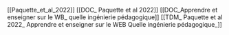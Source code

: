  [[Paquette_et_al_2022]]
 [[DOC_ Paquette et al 2022]]
 [[DOC_Apprendre et enseigner sur le WB_ quelle ingénierie pédagogique]]
 [[TDM_ Paquette et al 2022_ Apprendre et enseigner sur le WEB Quelle ingénierie pédagogique_]]
 